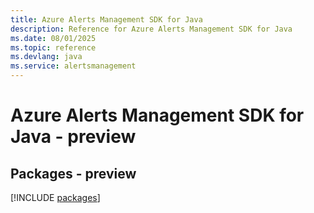 ```yaml
---
title: Azure Alerts Management SDK for Java
description: Reference for Azure Alerts Management SDK for Java
ms.date: 08/01/2025
ms.topic: reference
ms.devlang: java
ms.service: alertsmanagement
---
```

# Azure Alerts Management SDK for Java - preview
## Packages - preview
[!INCLUDE [packages](alerts-management-index.md)]